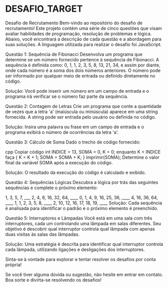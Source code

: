 # DESAFIO_TARGET
Desafio de Recrutamento
Bem-vindo ao repositório do desafio de recrutamento! Este projeto contém uma série de cinco questões que visam avaliar habilidades de programação, resolução de problemas e lógica. Abaixo, você encontrará a descrição de cada questão e a abordagem para suas soluções.
A linguagem utilizada para realizar o desafio foi JavaScript.

Questão 1: Sequência de Fibonacci
Desenvolva um programa que determine se um número fornecido pertence à sequência de Fibonacci. A sequência é definida como: 0, 1, 1, 2, 3, 5, 8, 13, 21, 34, e assim por diante, onde cada número é a soma dos dois números anteriores. O número pode ser informado por qualquer meio de entrada ou definido diretamente no código.

Solução: Você pode inserir um número em um campo de entrada e o programa irá verificar se o número faz parte da sequência.

Questão 2: Contagem de Letras
Crie um programa que conte a quantidade de vezes que a letra 'a' (maiúscula ou minúscula) aparece em uma string fornecida. A string pode ser entrada pelo usuário ou definida no código.

Solução: Insira uma palavra ou frase em um campo de entrada e o programa exibirá o número de ocorrências da letra 'a'.

Questão 3: Cálculo de Soma
Dado o trecho de código fornecido:

cpp
Copiar código
int INDICE = 13, SOMA = 0, K = 0;
enquanto K < INDICE faça
{
    K = K + 1;
    SOMA = SOMA + K;
}
imprimir(SOMA);
Determine o valor final da variável SOMA após a execução do código.

Solução: O resultado da execução do código é calculado e exibido.

Questão 4: Sequências Lógicas
Descubra a lógica por trás das seguintes sequências e complete o próximo elemento:

1, 3, 5, 7, ___
2, 4, 8, 16, 32, 64, ____
0, 1, 4, 9, 16, 25, 36, ____
4, 16, 36, 64, ____
1, 1, 2, 3, 5, 8, ____
2, 10, 12, 16, 17, 18, 19, ____
Solução: Cada sequência é analisada para identificar o padrão e o próximo elemento é preenchido.

Questão 5: Interruptores e Lâmpadas
Você está em uma sala com três interruptores, cada um controlando uma lâmpada em salas diferentes. Seu objetivo é descobrir qual interruptor controla qual lâmpada com apenas duas visitas às salas das lâmpadas.

Solução: Uma estratégia é descrita para identificar qual interruptor controla cada lâmpada, utilizando ligações e desligações dos interruptores.

Sinta-se à vontade para explorar e tentar resolver os desafios por conta própria!

Se você tiver alguma dúvida ou sugestão, não hesite em entrar em contato. Boa sorte e divirta-se resolvendo os desafios!
